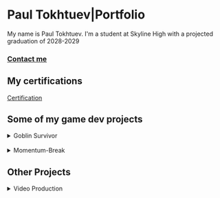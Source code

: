 # Paul Tokhtuev|Portfolio

My name is Paul Tokhtuev. I'm a student at Skyline High with a projected graduation of 2028-2029

### [Contact me](mailto:masterpaul562@gmail.com)

## My certifications 

[Certification](https://github.com/Masterpaul562/PaulTokhtuev-Portfolio/blob/main/Doc/Paul%20Tokhtuev_Game%20Development%20Fundamentals_12132024.pdf)

## Some of my game dev projects

<details> 
  <summary>Goblin Survivor</summary>
An unfinished demo for my game dev 1 class. The premise was to create something like Vampire Survivor. The gameplay is that different enemies shoot at or chase you, and you have to shoot them back while collecting coins from slain enemies to upgrade your weapons.  We used Processing to create it. My job on the team was coding, so I created the enemy and projectile logic.
  
<p><a href="https://github.com/Masterpaul562/gamedevteam3">Game</a></p>

<p><a href="https://github.com/Masterpaul562/gamedevteam3/blob/main/src/GoblinSurvivor/Enemy.pde">Enemy Code</a></p>

<p><a href="https://github.com/Masterpaul562/gamedevteam3/blob/main/src/GoblinSurvivor/Projectile.pde">Projectile Code</a></p>

<p><img src="https://github.com/user-attachments/assets/8130b81b-2845-40ff-9e15-cf82af3bc646" alt="Example"></p>

</details>

<br>
<details> 
  <summary>Momentum-Break</summary>
  A short unfinished game made in Unity. We went with a beat 'em up style to the game, so its focus is on comboing the enemies and simply progressing forward through a simple level. 
  <br>

  <p><a href="https://github.com/Masterpaul562/Momentum-Break">Game</a></p>

 <p><img src="https://github.com/Masterpaul562/PaulTokhtuev-Portfolio/blob/main/Images/GamePlay1.png?raw=true" alt="Example"></p>


</details>

## Other Projects
  
<details> 
  

  
  <summary>Video Production</summary>
  
Projects I made for my Video Production class. I work with a team to gather footage and did all the editing in the videos below. I learned the basics of Premiere Pro and how to import and export the files needed to make videos. 
 
<p><a href="https://drive.google.com/file/d/1uQE4hhBP7PsaYfUbe0ks8hiXNjcjFIl6/view?usp=sharing">Watch Spotlight</a></p>

 A video that is supposed to spotlight the stage crew that is here at Skyline. This gives a look into how the stage crew prepares for performances, what they do at performances, and how they clean up after the curtain is drawn. 

<p><a href="https://drive.google.com/file/d/1FS4eVfCzRmqkWVNlYJe1lpM0wAxW9A1f/view?usp=sharing">Watch Outro</a></p>

A short outro piece that was planned to play at the end of video announcements. Shows who did what to produce the announcements. Sadly, we had no use for it as video announcements made in the studio were never done, as the studio was unfinished at the time.   

</details>
